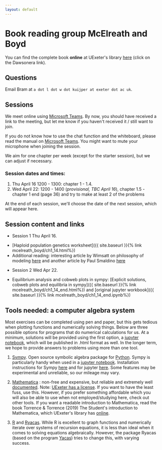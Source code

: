 ```yaml
---
layout: default
---
```


# Book reading group McElreath and Boyd 
You can find the complete book **online** at UExeter's library [here](http://encore.exeter.ac.uk/iii/encore/record/C__Rb3552240?lang=eng) (click on the Dawsonera link).

## Questions
Email Bram at `a dot l dot w dot kuijper at exeter dot ac uk`.

## Sessions
We meet online using [Microsoft Teams](https://products.office.com/en-gb/microsoft-teams/download-app). By now, you should have received a link to the meeting, but let me know if you haven't received it / still want to join.

If you do not know how to use the chat function and the whiteboard, please read the manual on [Microsoft Teams](https://www.exeter.ac.uk/it/teams/). You might want to mute your microphone when joining the session. 

We aim for one chapter per week (except for the starter session), but we can adjust if necessary. 


### Session dates and times:
1. Thu April 16 1200 - 1300: chapter 1 - 1.4. 
2. Wed April 22: 1200 - 1400 (*provisional, TBC April 16*), chapter 1.5 - chapter 1 end (page 36) and try to make at least 2 of the problems 

At the end of each session, we'll choose the date of the next session, which will appear here.


## Session content and links
* Session 1 Thu April 16. 
- [Haploid population genetics worksheet]({{ site.baseurl }}{% link mcelreath_boyd/ch1_14.html%})
- Additional reading: interesting article by Wimsatt on philosophy of modeling [here](http://mechanism.ucsd.edu/teaching/models/Wimsatt.falsemodels.pdf) and another article by Paul Smaldino [here](http://smaldino.com/wp/wp-content/uploads/2017/01/Smaldino2017-ModelsAreStupid.pdf)

* Session 2 Wed Apr 22.
- Equilibrium analysis and cobweb plots in sympy: [Explicit solutions, cobweb plots and equilibria in sympy]({{ site.baseurl }}{% link mcelreath_boyd/ch1_14_end.html%}) and [original jupyter workbook]({{ site.baseurl }}{% link mcelreath_boyd/ch1_14_end.ipynb%})


## Tools needed: a computer algebra system
Most exercises can be completed using pen and paper, but this gets tedious when plotting functions and numerically solving things. Below are three possible options for programs that do numerical calculations for us. At a minimum, solutions will be provided using the first option, a [jupyter notebook](https://jupyter.org/), which will be published in .html format as well. In the longer term, we hope to provide answers to problems using more than one tool.

1. [Sympy](https://www.sympy.org/en/index.html). Open source symbolic algebra package for [Python](https://www.python.org/). Sympy is particularly handy when used in a [jupyter notebook](https://jupyter.org/). Installation instructions for Sympy [here](https://docs.sympy.org/latest/install.html) and for jupyter [here](https://jupyter.readthedocs.io/en/latest/install.html). Some features may be experimental and unreliable, so our mileage may vary. 

2. [Mathematica](https://www.wolfram.com/mathematica/) : non-free and expensive, but reliable and extremely well [documented](https://reference.wolfram.com/language/). Note: [UExeter has a license](https://www.exeter.ac.uk/it/new/softwarecatalogue/mathematica/). If you want to have the least fuss, use this. However, if you prefer something affordable which you will also be able to use when not employed/studying here, check out other tools. If you want a readable introduction to Mathematica, read the book Torrence & Torrence (2019) The Student's introduction to Mathematica, which UExeter's library has [online](http://encore.exeter.ac.uk/iii/encore/record/C__Rb4003689?lang=eng).

3. [R](https://cran.r-project.org/) and [Ryacas](https://cran.r-project.org/web/packages/Ryacas/index.html). While R is excellent to graph functions and numerically iterate over systems of recursion equations, it is less than ideal when it comes to solving equations algebraically. However, the package Ryacas (based on the program [Yacas](http://www.yacas.org)) tries to change this, with varying success. 


